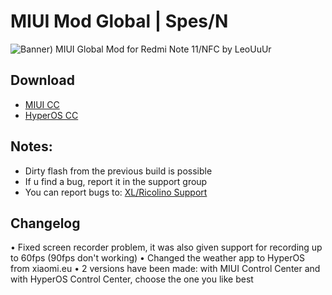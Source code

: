 # MIUI Mod Global | Spes/N
![Banner)](https://github.com/zGonzah/MIUI-Mod-Global/assets/83481962/776afd46-3c16-45aa-baae-60dd1014f884)
MIUI Global Mod for Redmi Note 11/NFC by LeoUuUr

## Download
- [MIUI CC](https://drive.google.com/file/d/14XByC9Z87VCjYQ5iUiwueteKogreZZ71/view?usp=sharing)
- [HyperOS CC](https://drive.google.com/file/d/1VjldfqfAd4f2CJLrTyVfG4SFQYd8LZA_/view?usp=sharing)

## Notes:
- Dirty flash from the previous build is possible
- If u find a bug, report it in the support group
- You can report bugs to: [XL/Ricolino Support](https://t.me/XL_La)

## Changelog
• Fixed screen recorder problem, it was also given support for recording up to 60fps (90fps don't working)
• Changed the weather app to HyperOS from xiaomi.eu
• 2 versions have been made: with MIUI Control Center and with HyperOS Control Center, choose the one you like best

